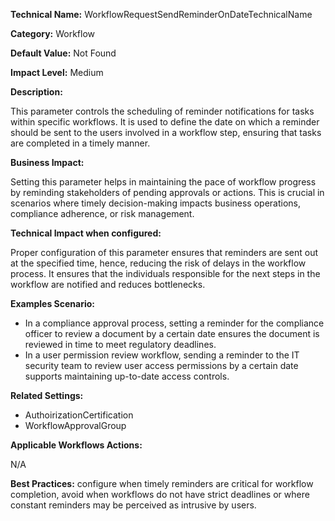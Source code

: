 **Technical Name:** WorkflowRequestSendReminderOnDateTechnicalName

**Category:** Workflow

**Default Value:** Not Found

**Impact Level:** Medium

**Description:**

This parameter controls the scheduling of reminder notifications for tasks within specific workflows. It is used to define the date on which a reminder should be sent to the users involved in a workflow step, ensuring that tasks are completed in a timely manner.

**Business Impact:**

Setting this parameter helps in maintaining the pace of workflow progress by reminding stakeholders of pending approvals or actions. This is crucial in scenarios where timely decision-making impacts business operations, compliance adherence, or risk management.

**Technical Impact when configured:**

Proper configuration of this parameter ensures that reminders are sent out at the specified time, hence, reducing the risk of delays in the workflow process. It ensures that the individuals responsible for the next steps in the workflow are notified and reduces bottlenecks.

**Examples Scenario:**

- In a compliance approval process, setting a reminder for the compliance officer to review a document by a certain date ensures the document is reviewed in time to meet regulatory deadlines.
- In a user permission review workflow, sending a reminder to the IT security team to review user access permissions by a certain date supports maintaining up-to-date access controls.

**Related Settings:**

- AuthoirizationCertification
- WorkflowApprovalGroup

**Applicable Workflows Actions:**

N/A

**Best Practices:** configure when timely reminders are critical for workflow completion, avoid when workflows do not have strict deadlines or where constant reminders may be perceived as intrusive by users.